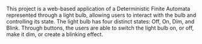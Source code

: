 This project is a web-based application of a Deterministic Finite Automata represented through a light bulb, allowing users to interact with the bulb and controlling its state. The light bulb has four distinct states: Off, On, Dim, and Blink. Through buttons, the users are able to switch the light bulb on, or off, make it dim, or create a blinking effect.
